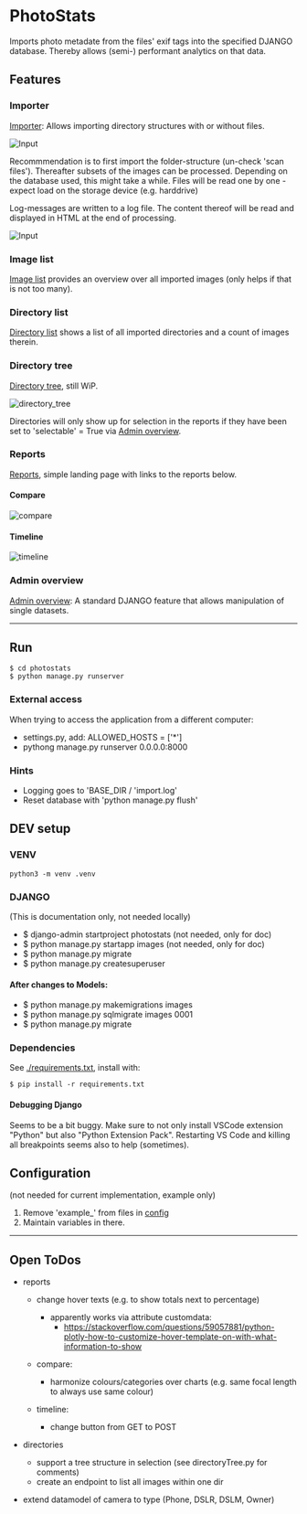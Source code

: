 # PhotoStats
Imports photo metadate from the files' exif tags into the specified DJANGO database. Thereby allows (semi-) performant analytics on that data.



## Features

### Importer
[Importer](http://localhost:8000/importer/): Allows importing directory structures with or without files.

![Input](./docs/img/importer_input.png)

Recommmendation is to first import the folder-structure (un-check 'scan files'). Thereafter subsets of the images can be processed. Depending on the database used, this might take a while. Files will be read one by one - expect load on the storage device (e.g. harddrive)

Log-messages are written to a log file. The content thereof will be read and displayed in HTML at the end of processing.

![Input](./docs/img/importer_log.png)

### Image list
[Image list](http://localhost:8000/images/) provides an overview over all imported images (only helps if that is not too many).

### Directory list
[Directory list](http://localhost:8000/directories/) shows a list of all imported directories and a count of images therein.

### Directory tree
[Directory tree](http://localhost:8000/directories/tree), still WiP.

![directory_tree](./docs/img/directory_tree.png)

Directories will only show up for selection in the reports if they have been set to 'selectable' = True via [Admin overview](http://localhost:8000/admin/).


### Reports
[Reports](http://localhost:8000/reports/), simple landing page with links to the reports below.

#### Compare
![compare](./docs/img/reports_compare.png)

#### Timeline
![timeline](./docs/img/reports_timeline.png)

### Admin overview
[Admin overview](http://localhost:8000/admin/): A standard DJANGO feature that allows manipulation of single datasets.

---
## Run
```
$ cd photostats
$ python manage.py runserver
```

### External access
When trying to access the application from a different computer:
- settings.py, add: ALLOWED_HOSTS = ['*']
- pythong manage.py runserver 0.0.0.0:8000

### Hints
- Logging goes to 'BASE_DIR / 'import.log'
- Reset database with 'python manage.py flush'

## DEV setup

### VENV
```
python3 -m venv .venv
```

### DJANGO
(This is documentation only, not needed locally)
- $ django-admin startproject photostats (not needed, only for doc)
- $ python manage.py startapp images (not needed, only for doc)
- $ python manage.py migrate
- $ python manage.py createsuperuser

#### After changes to Models:
- $ python manage.py makemigrations images
- $ python manage.py sqlmigrate images 0001
- $ python manage.py migrate

### Dependencies
See [./requirements.txt](./requirements.txt), install with:
```
$ pip install -r requirements.txt
```

#### Debugging Django
Seems to be a bit buggy. Make sure to not only install VSCode extension "Python" but also "Python Extension Pack".
Restarting VS Code and killing all breakpoints seems also to help (sometimes).

## Configuration
(not needed for current implementation, example only)
1. Remove 'example_' from files in [config](./config/)
2. Maintain variables in there.

---

## Open ToDos
- reports
    - change hover texts (e.g. to show totals next to percentage)
        - apparently works via attribute customdata:
            - https://stackoverflow.com/questions/59057881/python-plotly-how-to-customize-hover-template-on-with-what-information-to-show

    - compare:
        - harmonize colours/categories over charts (e.g. same focal length to always use same colour)
    - timeline:
        - change button from GET to POST

- directories
    - support a tree structure in selection (see directoryTree.py for comments)
    - create an endpoint to list all images within one dir

- extend datamodel of camera to type (Phone, DSLR, DSLM, Owner)